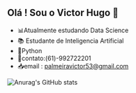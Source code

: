 ## Olá ! Sou o Victor Hugo 👋
- 📊Atualmente estudando Data Science 
- 📚 Estudante de Inteligencia Artificial
- 🐍Python
- 📱contato:(61)-992722201
- 📥email : palmeiravictor53@gmail.com

![Anurag's GitHub stats](https://github-readme-stats.vercel.app/api?username=victorhphugo&show_icons=true&theme=react)

